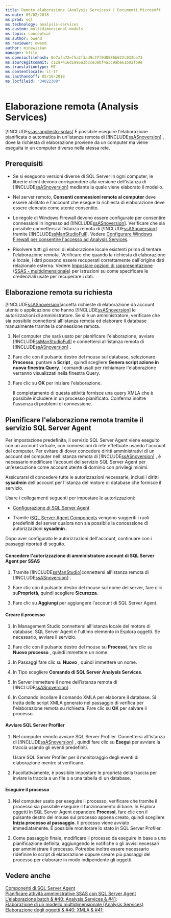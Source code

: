 ```yaml
---
title: Remoto elaborazione (Analysis Services) | Documenti Microsoft
ms.date: 05/02/2018
ms.prod: sql
ms.technology: analysis-services
ms.custom: multidimensional-models
ms.topic: conceptual
ms.author: owend
ms.reviewer: owend
author: minewiskan
manager: kfile
ms.openlocfilehash: 0e7afa72ef5a2f3ad9c27f0d8586b622c033be73
ms.sourcegitcommit: c12a7416d1996a3bcce3ebf4a3c9abe61b02fb9e
ms.translationtype: MT
ms.contentlocale: it-IT
ms.lasthandoff: 05/10/2018
ms.locfileid: "34022308"
---
```

# <a name="remote-processing-analysis-services"></a>Elaborazione remota (Analysis Services)
[!INCLUDE[ssas-appliesto-sqlas](../../includes/ssas-appliesto-sqlas.md)]
  È possibile eseguire l'elaborazione pianificata o automatica in un'istanza remota di [!INCLUDE[ssASnoversion](../../includes/ssasnoversion-md.md)] , dove la richiesta di elaborazione proviene da un computer ma viene eseguita in un computer diverso nella stessa rete.  
  
## <a name="prerequisites"></a>Prerequisiti  
  
-   Se si eseguono versioni diverse di SQL Server in ogni computer, le librerie client devono corrispondere alla versione dell'istanza di [!INCLUDE[ssASnoversion](../../includes/ssasnoversion-md.md)] mediante la quale viene elaborato il modello.
  
-   Nel server remoto, **Consenti connessioni remote al computer** deve essere abilitato e l'account che esegue la richiesta di elaborazione deve essere elencato come utente consentito.  
  
-   Le regole di Windows Firewall devono essere configurate per consentire connessioni in ingresso ad [!INCLUDE[ssASnoversion](../../includes/ssasnoversion-md.md)]. Verificare che sia possibile connettersi all'istanza remota di [!INCLUDE[ssASnoversion](../../includes/ssasnoversion-md.md)] tramite [!INCLUDE[ssManStudioFull](../../includes/ssmanstudiofull-md.md)]. Vedere [Configurare Windows Firewall per consentire l'accesso ad Analysis Services](../../analysis-services/instances/configure-the-windows-firewall-to-allow-analysis-services-access.md).  
  
-   Risolvere tutti gli errori di elaborazione locale esistenti prima di tentare l'elaborazione remota. Verificare che quando la richiesta di elaborazione è locale, i dati possono essere recuperati correttamente dall'origine dati relazionale esterna. Vedere [Impostare opzioni di rappresentazione &#40;SSAS - multidimensionale&#41;](../../analysis-services/multidimensional-models/set-impersonation-options-ssas-multidimensional.md) per istruzioni su come specificare le credenziali usate per recuperare i dati.  
  
## <a name="on-demand-remote-processing"></a>Elaborazione remota su richiesta  
 [!INCLUDE[ssASnoversion](../../includes/ssasnoversion-md.md)]accetta richieste di elaborazione da account utente o applicazione che hanno [!INCLUDE[ssASnoversion](../../includes/ssasnoversion-md.md)] le autorizzazioni di amministratore. Se si è un amministratore, verificare che sia possibile connettersi all'istanza remota ed elaborare il database manualmente tramite la connessione remota.  
  
1.  Nel computer che sarà usato per pianificare l'elaborazione, avviare [!INCLUDE[ssManStudioFull](../../includes/ssmanstudiofull-md.md)] e connettersi all'istanza remota di [!INCLUDE[ssASnoversion](../../includes/ssasnoversion-md.md)] .  
  
2.  Fare clic con il pulsante destro del mouse sul database, selezionare **Processo**, puntare a **Script** , quindi scegliere **Genera script azione in nuova finestra Query**. I comandi usati per richiamare l'elaborazione verranno visualizzati nella finestra Query.  
  
3.  Fare clic su **OK** per iniziare l'elaborazione.  
  
     Il completamento di questa attività fornisce una query XMLA che è possibile includere in un processo pianificato. Conferma inoltre l'assenza di problemi di connessione.  
  
## <a name="schedule-remote-processing-using-sql-server-agent-service"></a>Pianificare l'elaborazione remota tramite il servizio SQL Server Agent  
 Per impostazione predefinita, il servizio SQL Server Agent viene eseguito con un account virtuale, con connessioni di rete effettuate usando l'account del computer. Per evitare di dover concedere diritti amministrativi di un account del computer nell'istanza remota di [!INCLUDE[ssASnoversion](../../includes/ssasnoversion-md.md)] , è necessario modificare l'account del servizio SQL Server Agent per un'esecuzione come account utente di dominio con privilegi minimi.  
  
 Assicurarsi di concedere tutte le autorizzazioni necessarie, inclusi i diritti **sysadmin** dell'account per l'istanza del motore di database che fornisce il servizio.  
  
 Usare i collegamenti seguenti per impostare le autorizzazioni:  
  
-   [Configurazione di SQL Server Agent](http://msdn.microsoft.com/library/2e361a62-9e92-4fcd-80d7-d6960f127900)  
  
-   Tramite i[SQL Server Agent Components](http://msdn.microsoft.com/library/8d1dc600-aabb-416f-b3af-fbc9fccfd0ec) vengono suggeriti i ruoli predefiniti del server qualora non sia possibile la concessione di autorizzazioni **sysadmin** .  
  
 Dopo aver configurato le autorizzazioni dell'account, continuare con i passaggi riportati di seguito.  
  
#### <a name="grant-the-sql-server-agent-account-administrator-permission-on-ssas"></a>Concedere l'autorizzazione di amministratore account di SQL Server Agent per SSAS  
  
1.  Tramite [!INCLUDE[ssManStudio](../../includes/ssmanstudio-md.md)]connettersi all'istanza remota di [!INCLUDE[ssASnoversion](../../includes/ssasnoversion-md.md)] .  
  
2.  Fare clic con il pulsante destro del mouse sul nome del server, fare clic su**Proprietà**, quindi scegliere **Sicurezza**.  
  
3.  Fare clic su **Aggiungi** per aggiungere l'account di SQL Server Agent.  
  
#### <a name="create-the-job"></a>Creare il processo  
  
1.  In Management Studio connettersi all'istanza locale del motore di database. SQL Server Agent è l'ultimo elemento in Esplora oggetti. Se necessario, avviare il servizio.  
  
2.  Fare clic con il pulsante destro del mouse su **Processi**, fare clic su **Nuovo processo** , quindi immettere un nome.  
  
3.  In Passaggi fare clic su **Nuovo** , quindi immettere un nome.  
  
4.  In Tipo scegliere **Comando di SQL Server Analysis Services**.  
  
5.  In Server immettere il nome dell'istanza remota di [!INCLUDE[ssASnoversion](../../includes/ssasnoversion-md.md)] .  
  
6.  In Comando incollare il comando XMLA per elaborare il database. Si tratta dello script XMLA generato nel passaggio di verifica per l'elaborazione remota su richiesta. Fare clic su **OK** per salvare il processo.  
  
#### <a name="start-sql-server-profiler"></a>Avviare SQL Server Profiler  
  
1.  Nel computer remoto avviare SQL Server Profiler. Connettersi all'istanza di [!INCLUDE[ssASnoversion](../../includes/ssasnoversion-md.md)] , quindi fare clic su **Esegui** per avviare la traccia usando gli eventi predefiniti.  
  
     Usare SQL Server Profiler per il monitoraggio degli eventi di elaborazione mentre si verificano.  
  
2.  Facoltativamente, è possibile impostare le proprietà della traccia per inviare la traccia a un file o a una tabella di un database.  
  
#### <a name="run-the-job"></a>Eseguire il processo  
  
1.  Nel computer usato per eseguire il processo, verificare che tramite il processo sia possibile eseguire il funzionamento di base. In Esplora oggetti in SQL Server Agent espandere **Processi**, fare clic con il pulsante destro del mouse sul processo appena creato, quindi scegliere **Inizia processo al passaggio**. Il processo viene avviato immediatamente. È possibile monitorare lo stato in SQL Server Profiler.  
  
2.  Come passaggio finale, modificare il processo da eseguire in base a una pianificazione definita, aggiungendo le notifiche o gli avvisi necessari per amministrare il processo. Potrebbe inoltre essere necessario ridefinire lo script di elaborazione oppure creare più passaggi del processo per elaborare in modo indipendente gli oggetti.  
  
## <a name="see-also"></a>Vedere anche  
 [Componenti di SQL Server Agent](http://msdn.microsoft.com/library/8d1dc600-aabb-416f-b3af-fbc9fccfd0ec)   
 [Pianificare attività amministrative SSAS con SQL Server Agent](../../analysis-services/instances/schedule-ssas-administrative-tasks-with-sql-server-agent.md)   
 [L'elaborazione batch & #40; Analysis Services & #41;](../../analysis-services/multidimensional-models/batch-processing-analysis-services.md)   
 [Elaborazione di un modello multidimensionale &#40;Analysis Services&#41;](../../analysis-services/multidimensional-models/processing-a-multidimensional-model-analysis-services.md)   
 [Elaborazione degli oggetti & #40; XMLA & #41;](../../analysis-services/multidimensional-models-scripting-language-assl-xmla/processing-objects-xmla.md)  
  
  
